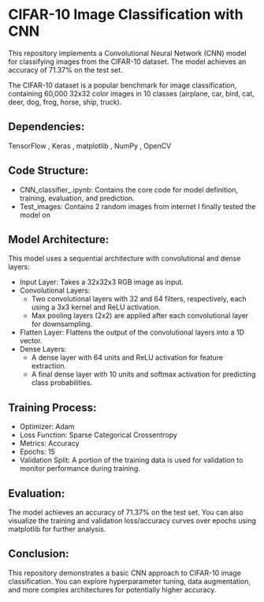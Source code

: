# CIFAR-10 Image Classification with CNN 

This repository implements a Convolutional Neural Network (CNN) model for classifying images from the CIFAR-10 dataset. The model achieves an accuracy of 71.37% on the test set.

The CIFAR-10 dataset is a popular benchmark for image classification, containing 60,000 32x32 color images in 10 classes (airplane, car, bird, cat, deer, dog, frog, horse, ship, truck).

## Dependencies:
TensorFlow , Keras , matplotlib , NumPy , OpenCV 

##  Code Structure:

* CNN_classifier_.ipynb: Contains the core code for model definition, training, evaluation, and prediction.
* Test_images: Contains 2 random images from internet I finally tested the model on 

## Model Architecture:

This model uses a sequential architecture with convolutional and dense layers:

* Input Layer: Takes a 32x32x3 RGB image as input.
* Convolutional Layers:
    * Two convolutional layers with 32 and 64 filters, respectively, each using a 3x3 kernel and ReLU activation.
    * Max pooling layers (2x2) are applied after each convolutional layer for downsampling.
* Flatten Layer: Flattens the output of the convolutional layers into a 1D vector.
* Dense Layers:
   * A dense layer with 64 units and ReLU activation for feature extraction.
   * A final dense layer with 10 units and softmax activation for predicting class probabilities.

## Training Process:

* Optimizer: Adam
* Loss Function: Sparse Categorical Crossentropy
* Metrics: Accuracy
* Epochs: 15
* Validation Split: A portion of the training data is used for validation to monitor performance during training.

## Evaluation:

The model achieves an accuracy of 71.37% on the test set. You can also visualize the training and validation loss/accuracy curves over epochs using matplotlib for further analysis.

## Conclusion:

This repository demonstrates a basic CNN approach to CIFAR-10 image classification. You can explore hyperparameter tuning, data augmentation, and more complex architectures for potentially higher accuracy.


